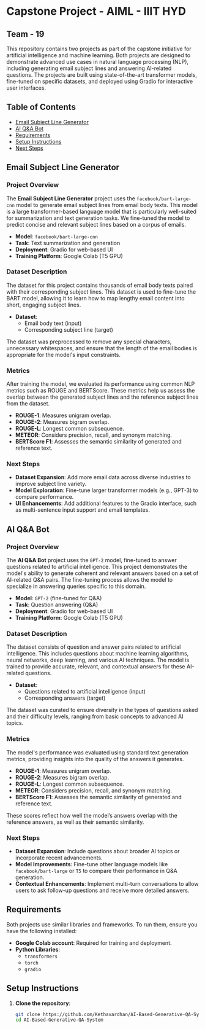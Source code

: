 # Capstone Project - AIML - IIIT HYD

## Team - 19

This repository contains two projects as part of the capstone initiative for artificial intelligence and machine learning. Both projects are designed to demonstrate advanced use cases in natural language processing (NLP), including generating email subject lines and answering AI-related questions. The projects are built using state-of-the-art transformer models, fine-tuned on specific datasets, and deployed using Gradio for interactive user interfaces.

## Table of Contents
- [Email Subject Line Generator](#email-subject-line-generator)
- [AI Q&A Bot](#ai-qna-bot)
- [Requirements](#requirements)
- [Setup Instructions](#setup-instructions)
- [Next Steps](#next-steps)

## Email Subject Line Generator

### Project Overview

The **Email Subject Line Generator** project uses the `facebook/bart-large-cnn` model to generate email subject lines from email body texts. This model is a large transformer-based language model that is particularly well-suited for summarization and text generation tasks. We fine-tuned the model to predict concise and relevant subject lines based on a corpus of emails.

- **Model**: `facebook/bart-large-cnn`
- **Task**: Text summarization and generation
- **Deployment**: Gradio for web-based UI
- **Training Platform**: Google Colab (T5 GPU)

### Dataset Description

The dataset for this project contains thousands of email body texts paired with their corresponding subject lines. This dataset is used to fine-tune the BART model, allowing it to learn how to map lengthy email content into short, engaging subject lines. 

- **Dataset**: 
  - Email body text (input)
  - Corresponding subject line (target)

The dataset was preprocessed to remove any special characters, unnecessary whitespaces, and ensure that the length of the email bodies is appropriate for the model's input constraints.

### Metrics

After training the model, we evaluated its performance using common NLP metrics such as ROUGE and BERTScore. These metrics help us assess the overlap between the generated subject lines and the reference subject lines from the dataset.

- **ROUGE-1**: Measures unigram overlap.
- **ROUGE-2**: Measures bigram overlap.
- **ROUGE-L**: Longest common subsequence.
- **METEOR**: Considers precision, recall, and synonym matching.
- **BERTScore F1**: Assesses the semantic similarity of generated and reference text.

### Next Steps

- **Dataset Expansion**: Add more email data across diverse industries to improve subject line variety.
- **Model Exploration**: Fine-tune larger transformer models (e.g., GPT-3) to compare performance.
- **UI Enhancements**: Add additional features to the Gradio interface, such as multi-sentence input support and email templates.

## AI Q&A Bot

### Project Overview

The **AI Q&A Bot** project uses the `GPT-2` model, fine-tuned to answer questions related to artificial intelligence. This project demonstrates the model's ability to generate coherent and relevant answers based on a set of AI-related Q&A pairs. The fine-tuning process allows the model to specialize in answering queries specific to this domain.

- **Model**: `GPT-2` (fine-tuned for Q&A)
- **Task**: Question answering (Q&A)
- **Deployment**: Gradio for web-based UI
- **Training Platform**: Google Colab (T5 GPU)

### Dataset Description

The dataset consists of question and answer pairs related to artificial intelligence. This includes questions about machine learning algorithms, neural networks, deep learning, and various AI techniques. The model is trained to provide accurate, relevant, and contextual answers for these AI-related questions.

- **Dataset**: 
  - Questions related to artificial intelligence (input)
  - Corresponding answers (target)

The dataset was curated to ensure diversity in the types of questions asked and their difficulty levels, ranging from basic concepts to advanced AI topics.

### Metrics

The model's performance was evaluated using standard text generation metrics, providing insights into the quality of the answers it generates.

- **ROUGE-1**: Measures unigram overlap.
- **ROUGE-2**: Measures bigram overlap.
- **ROUGE-L**: Longest common subsequence.
- **METEOR**: Considers precision, recall, and synonym matching.
- **BERTScore F1**: Assesses the semantic similarity of generated and reference text.

These scores reflect how well the model’s answers overlap with the reference answers, as well as their semantic similarity.

### Next Steps

- **Dataset Expansion**: Include questions about broader AI topics or incorporate recent advancements.
- **Model Improvements**: Fine-tune other language models like `facebook/bart-large` or `T5` to compare their performance in Q&A generation.
- **Contextual Enhancements**: Implement multi-turn conversations to allow users to ask follow-up questions and receive more detailed answers.

## Requirements

Both projects use similar libraries and frameworks. To run them, ensure you have the following installed:

- **Google Colab account**: Required for training and deployment.
- **Python Libraries**:
  - `transformers`
  - `torch`
  - `gradio`

## Setup Instructions

1. **Clone the repository**:
   ```bash
   git clone https://github.com/Kethavardhan/AI-Based-Generative-QA-System
   cd AI-Based-Generative-QA-System
